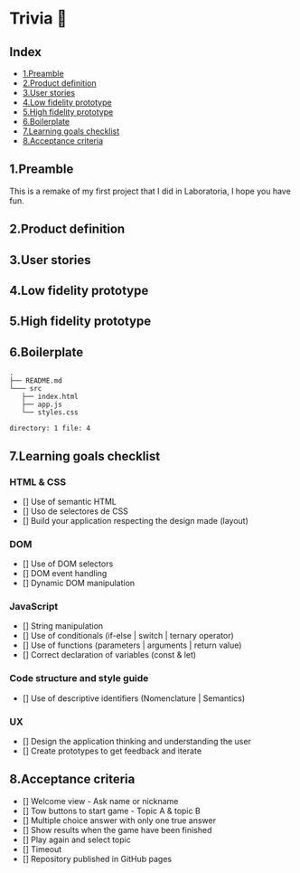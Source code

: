 # Trivia 🍿

## Index

* [1.Preamble](#1-preamble)
* [2.Product definition](#2-product-definition)
* [3.User stories](#3-user-stories)
* [4.Low fidelity prototype](#4-low-fidelity-prototype)
* [5.High fidelity prototype](#5-high-fidelity-prototype)
* [6.Boilerplate](#6-boilerplate)
* [7.Learning goals checklist](#7-learning-goals-checklist)
* [8.Acceptance criteria](#8-acceptance-criteria)

## 1.Preamble

This is a remake of my first project that I did in Laboratoria, I hope you have fun. 

## 2.Product definition

## 3.User stories

## 4.Low fidelity prototype

## 5.High fidelity prototype

## 6.Boilerplate

```text
.
├── README.md
└─── src
   ├── index.html
   ├── app.js
   └── styles.css

directory: 1 file: 4
```

## 7.Learning goals checklist

### HTML & CSS

* [] Use of semantic HTML
* [] Uso de selectores de CSS
* [] Build your application respecting the design made (layout)

### DOM

* [] Use of DOM selectors
* [] DOM event handling
* [] Dynamic DOM manipulation

### JavaScript

* [] String manipulation
* [] Use of conditionals (if-else | switch | ternary operator)
* [] Use of functions (parameters | arguments | return value)
* [] Correct declaration of variables (const & let)

### Code structure and style guide

* [] Use of descriptive identifiers (Nomenclature | Semantics)

### UX

* [] Design the application thinking and understanding the user
* [] Create prototypes to get feedback and iterate

## 8.Acceptance criteria

* [] Welcome view - Ask name or nickname
* [] Tow buttons to start game - Topic A & topic B
* [] Multiple choice answer with only one true answer
* [] Show results when the game have been finished
* [] Play again and select topic
* [] Timeout
* [] Repository published in GitHub pages

